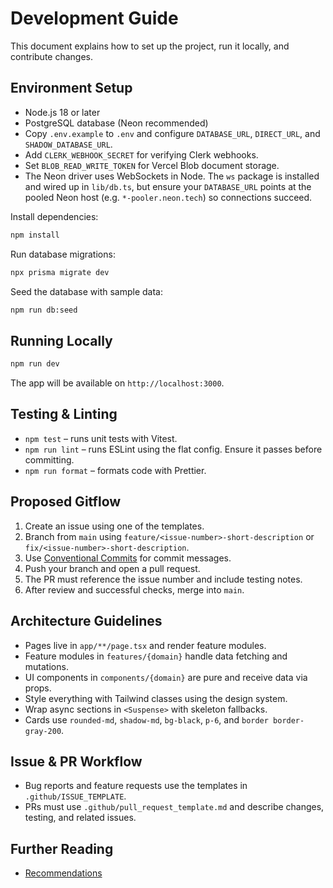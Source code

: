 # Development Guide

This document explains how to set up the project, run it locally, and contribute
changes.

## Environment Setup

- Node.js 18 or later
- PostgreSQL database (Neon recommended)
- Copy `.env.example` to `.env` and configure `DATABASE_URL`, `DIRECT_URL`, and
  `SHADOW_DATABASE_URL`.
- Add `CLERK_WEBHOOK_SECRET` for verifying Clerk webhooks.
- Set `BLOB_READ_WRITE_TOKEN` for Vercel Blob document storage.
- The Neon driver uses WebSockets in Node. The `ws` package is installed and
  wired up in `lib/db.ts`, but ensure your `DATABASE_URL` points at the pooled
  Neon host (e.g. `*-pooler.neon.tech`) so connections succeed.

Install dependencies:

```bash
npm install
```

Run database migrations:

```bash
npx prisma migrate dev
```

Seed the database with sample data:

```bash
npm run db:seed
```

## Running Locally

```bash
npm run dev
```

The app will be available on `http://localhost:3000`.

## Testing & Linting

- `npm test` – runs unit tests with Vitest.
- `npm run lint` – runs ESLint using the flat config. Ensure it passes before
  committing.
- `npm run format` – formats code with Prettier.

## Proposed Gitflow

1. Create an issue using one of the templates.
2. Branch from `main` using `feature/<issue-number>-short-description` or
   `fix/<issue-number>-short-description`.
3. Use [Conventional Commits](https://www.conventionalcommits.org/) for commit
   messages.
4. Push your branch and open a pull request.
5. The PR must reference the issue number and include testing notes.
6. After review and successful checks, merge into `main`.

## Architecture Guidelines

- Pages live in `app/**/page.tsx` and render feature modules.
- Feature modules in `features/{domain}` handle data fetching and mutations.
- UI components in `components/{domain}` are pure and receive data via props.
- Style everything with Tailwind classes using the design system.
- Wrap async sections in `<Suspense>` with skeleton fallbacks.
- Cards use `rounded-md`, `shadow-md`, `bg-black`, `p-6`, and
  `border border-gray-200`.

## Issue & PR Workflow

- Bug reports and feature requests use the templates in
  `.github/ISSUE_TEMPLATE`.
- PRs must use `.github/pull_request_template.md` and describe changes, testing,
  and related issues.

## Further Reading

- [Recommendations](recommendations.md)
